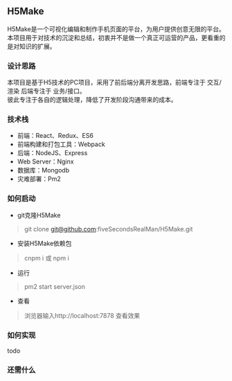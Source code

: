 ## H5Make

H5Make是一个可视化编辑和制作手机页面的平台，为用户提供创意无限的平台。
<br />
本项目用于对技术的沉淀和总结，初衷并不是做一个真正可运营的产品，更看重的是对知识的扩展。

### 设计思路

本项目是基于H5技术的PC项目，采用了前后端分离开发思路，前端专注于 交互/渲染 后端专注于 业务/接口。
<br />
彼此专注于各自的逻辑处理，降低了开发阶段沟通带来的成本。

### 技术栈

* 前端：React、Redux、ES6
* 前端构建和打包工具：Webpack
* 后端：NodeJS、Express
* Web Server：Nginx
* 数据库：Mongodb
* 灾难部署：Pm2

### 如何启动

* git克隆H5Make
> git clone git@github.com:fiveSecondsRealMan/H5Make.git

* 安装H5Make依赖包
> cnpm i 或 npm i

* 运行
> pm2 start server.json

* 查看
> 浏览器输入http://localhost:7878 查看效果

### 如何实现
todo

### 还需什么
